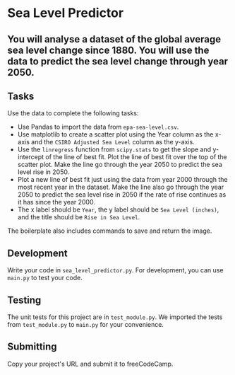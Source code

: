 # Sea Level Predictor


## You will analyse a dataset of the global average sea level change since 1880. You will use the data to predict the sea level change through year 2050.



## Tasks
Use the data to complete the following tasks:
- Use Pandas to import the data from `epa-sea-level.csv`.
- Use matplotlib to create a scatter plot using the Year column as the x-axis and the `CSIRO Adjusted Sea Level` column as the y-axis.
- Use the `linregress` function from `scipy.stats` to get the slope and y-intercept of the line of best fit. Plot the line of best fit over the top of the scatter plot. Make the line go through the year 2050 to predict the sea level rise in 2050.
- Plot a new line of best fit just using the data from year 2000 through the most recent year in the dataset. Make the line also go through the year 2050 to predict the sea level rise in 2050 if the rate of rise continues as it has since the year 2000.
- The x label should be `Year`, the y label should be `Sea Level (inches)`, and the title should be `Rise in Sea Level`.

The boilerplate also includes commands to save and return the image.

## Development

Write your code in `sea_level_predictor.py`. For development, you can use `main.py` to test your code.


## Testing

The unit tests for this project are in `test_module.py`. We imported the tests from `test_module.py` to `main.py` for your convenience.

## Submitting

Copy your project's URL and submit it to freeCodeCamp.
